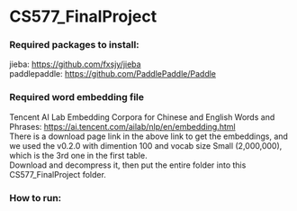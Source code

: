 # CS577_FinalProject

### Required packages to install: 
jieba: https://github.com/fxsjy/jieba \
paddlepaddle: https://github.com/PaddlePaddle/Paddle

### Required word embedding file
Tencent AI Lab Embedding Corpora for Chinese and English Words and Phrases:
https://ai.tencent.com/ailab/nlp/en/embedding.html \
There is a download page link in the above link to get the embeddings, and we used the v0.2.0 with dimention 100 and vocab size Small (2,000,000), which is the 3rd one in the first table.\
Download and decompress it, then put the entire folder into this CS577_FinalProject folder.

### How to run:

